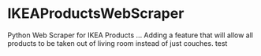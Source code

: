 # IKEAProductsWebScraper
Python Web Scraper for IKEA Products
...
Adding a feature that will allow all products to be taken out of living 
room instead of just couches. test
